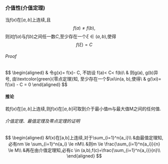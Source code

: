 ### **介值性(介值定理)**

当$f(x)$在$[a, b]$上连续,且
$$f(a)\not=f(b),$$
则对$f(a)$与$f(b)$之间任一数$C$,至少存在一个$\xi\in(a, b)$,使得
$$f(\xi)=C$$

###### Proof

$$
\begin{aligned}
	& 令g(x)= f(x)- C, 不妨设 f(a)< C< f(b)\\
	& 则g(a), g(b)异号, 由\textcolor{green}{零点定理}知, 至少存在一个$\xi\in(a, b),使得\\
	& g(\xi)= f(\xi) - C = 0
\end{aligned}
$$

#### 推论

若$f(x)$在$[a, b]$上连续,则$f(x)$在$[a, b]$可取到介于最小值m与最大值M之间的任何值.

###### 介值定理、最值定理及零点定理的证明

$$
\begin{aligned}
	&f(x)在[a,b]上连续,对于\sum_{i=1}^n{a_i}\\
	&由最值定理知,必有nm \le \sum_{i=1}^n{a_i} \le nM\\
	&则m \le \frac{\sum_{i=1}^n{a_i}}{n} \le M\\
	&再在由介值定理知,必有c \in (a,b),f(c)=\frac{\sum_{i=1}^n{a_i}}{n}\\
\end{aligned}
$$
